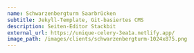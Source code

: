 ```yaml
---
name: Schwarzenbergturm Saarbrücken
subtitle: Jekyll-Template, Git-basiertes CMS
description: Seiten-Editor Stackbit
external_url: https://unique-celery-3ea1a.netlify.app/
image_path: /images/clients/schwarzenbergturm-1024x875.png
---
```

